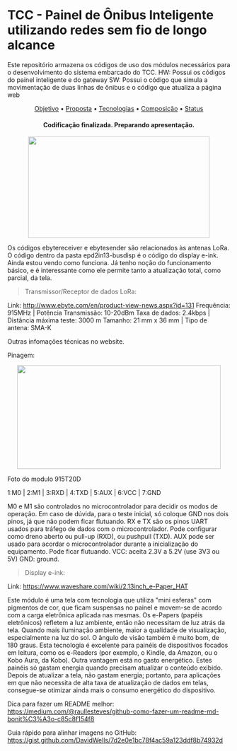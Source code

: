 # TCC - Painel de Ônibus Inteligente utilizando redes sem fio de longo alcance

Este repositório armazena os códigos de uso dos módulos necessários para o desenvolvimento do sistema embarcado do TCC.
HW: Possui os códigos do painel inteligente e do gateway
SW: Possui o código que simula a movimentação de duas linhas de ônibus e o código que atualiza a página web

<p align="center">
  <a href="#objetivo">Objetivo</a> • 
  <a href="#proposta">Proposta</a> • 
  <a href="#tecnologias">Tecnologias</a> • 
  <a href="#composição">Composição</a> • 
  <a href="#status">Status</a>
</p>

<h4 align="center">Codificação finalizada. Preparando apresentação. </h4>



<p align="center">
  <img width="410" height="229" src="https://raw.githubusercontent.com/gabrielsilvar/tcc_final/blob/main/lora.png">
</p>

Os códigos ebytereceiver e ebytesender são relacionados às antenas LoRa.
O código dentro da pasta epd2in13-busdisp é o código do display e-ink. Ainda estou vendo como funciona. Já tenho noção do funcionamento básico, e é interessante como ele permite tanto a atualização total, como parcial, da tela.

> Transmissor/Receptor de dados LoRa:

Link: http://www.ebyte.com/en/product-view-news.aspx?id=131
Frequência: 915MHz     | Potência Transmissão: 10-20dBm
Taxa de dados: 2.4kbps | Distância máxima teste: 3000 m
Tamanho: 21 mm x 36 mm | Tipo de antena: SMA-K

Outras infomações técnicas no website.

Pinagem:

<p align="center">
  <img width="460" height="235" src="https://raw.githubusercontent.com/gabrielsilvar/Arduino/master/loramodule.png">
</p>
Foto do modulo 915T20D

1:M0 | 2:M1 | 3:RXD | 4:TXD | 5:AUX | 6:VCC | 7:GND

M0 e M1 são controlados no microcontrolador para decidir os modos de operação. Em caso de dúvida, para o teste inicial, só coloque GND nos dois pinos, já que não podem ficar flutuando.
RX e TX são os pinos UART usados para tráfego de dados com o microcontrolador. Pode configurar como dreno aberto ou pull-up (RXD), ou pushpull (TXD).
AUX pode ser usado para acordar o microcontrolador durante a inicialização do equipamento. Pode ficar flutuando.
VCC: aceita 2.3V a 5.2V (use 3V3 ou 5V)
GND: ground.


> Display e-ink:

Link: https://www.waveshare.com/wiki/2.13inch_e-Paper_HAT

Este módulo é uma tela com tecnologia que utiliza "mini esferas" com pigmentos de cor, que ficam suspensas no painel e movem-se de acordo com a carga eletrônica aplicada nas mesmas. Os e-Papers (papéis eletrônicos) refletem a luz ambiente, então não necessitam de luz atrás da tela. Quando mais iluminação ambiente, maior a qualidade de visualização, especialmente na luz do sol. O ângulo de visão também é muito bom, de 180 graus. Esta tecnologia é excelente para painéis de dispositivos focados em leitura, como os e-Readers (por exemplo, o Kindle, da Amazon, ou o Kobo Aura, da Kobo).
Outra vantagem está no gasto energético. Estes painéis só gastam energia quando precisam atualizar o conteúdo exibido. Depois de atualizar a tela, não gastam energia; portanto, para aplicações em que não necessita de alta taxa de atualização de dados em telas, consegue-se otimizar ainda mais o consumo energético do dispositivo.


Dica para fazer um README melhor: https://medium.com/@raullesteves/github-como-fazer-um-readme-md-bonit%C3%A3o-c85c8f154f8

Guia rápido para alinhar imagens no GitHub: https://gist.github.com/DavidWells/7d2e0e1bc78f4ac59a123ddf8b74932d
